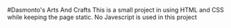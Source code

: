 #Dasmonto's Arts And Crafts
This is a small project in using HTML and CSS while keeping the page static. No Javescript is used in this project
